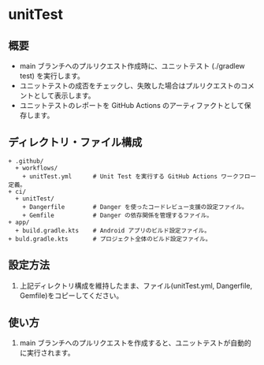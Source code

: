 # unitTest

## 概要

- main ブランチへのプルリクエスト作成時に、ユニットテスト (./gradlew test) を実行します。
- ユニットテストの成否をチェックし、失敗した場合はプルリクエストのコメントとして表示します。
- ユニットテストのレポートを GitHub Actions のアーティファクトとして保存します。

## ディレクトリ・ファイル構成

```text
+ .github/
  + workflows/
    + unitTest.yml      # Unit Test を実行する GitHub Actions ワークフロー定義。
+ ci/
  + unitTest/
    + Dangerfile        # Danger を使ったコードレビュー支援の設定ファイル。
    + Gemfile           # Danger の依存関係を管理するファイル。
+ app/
  + build.gradle.kts    # Android アプリのビルド設定ファイル。
+ buld.gradle.kts       # プロジェクト全体のビルド設定ファイル。
```

## 設定方法

1. 上記ディレクトリ構成を維持したまま、ファイル(unitTest.yml, Dangerfile, Gemfile)をコピーしてください。

## 使い方

1. main ブランチへのプルリクエストを作成すると、ユニットテストが自動的に実行されます。